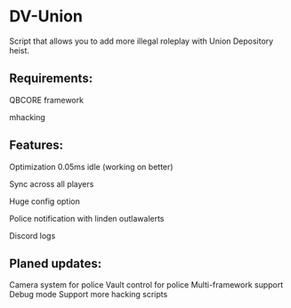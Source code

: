 # DV-Union
Script that allows you to add more illegal roleplay with Union Depository heist.

<h2> Requirements:</h2>
<p>
  QBCORE framework
 </p>
  <p>
mhacking
</p>
<h2> Features:</h2>
<p>
Optimization 0.05ms idle (working on better)
  </p>
    <p>
  
Sync across all players
  </p>
        <p>
Huge config option
  </p>
            <p>
Police notification with linden outlawalerts
  </p>
                <p>
Discord logs
</p>
<h2>Planed updates:</h2>
Camera system for police
Vault control for police 
Multi-framework support
Debug mode
Support more hacking scripts
